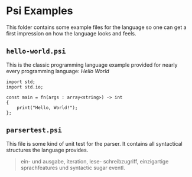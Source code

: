 # Psi Examples

This folder contains some example files for the language so one can get a first
impression on how the language looks and feels.

## `hello-world.psi`

This is the classic programming language example provided for nearly every
programming language: *Hello World*

```psi
import std;
import std.io;

const main = fn(args : array<string>) -> int
{
	print("Hello, World!");
};
```


## `parsertest.psi`
This file is some kind of unit test for the parser. It contains all syntactical
structures the language provides.

> ein- und ausgabe, iteration, lese- schreibzugriff,
> einzigartige sprachfeatures und syntactic sugar eventl.